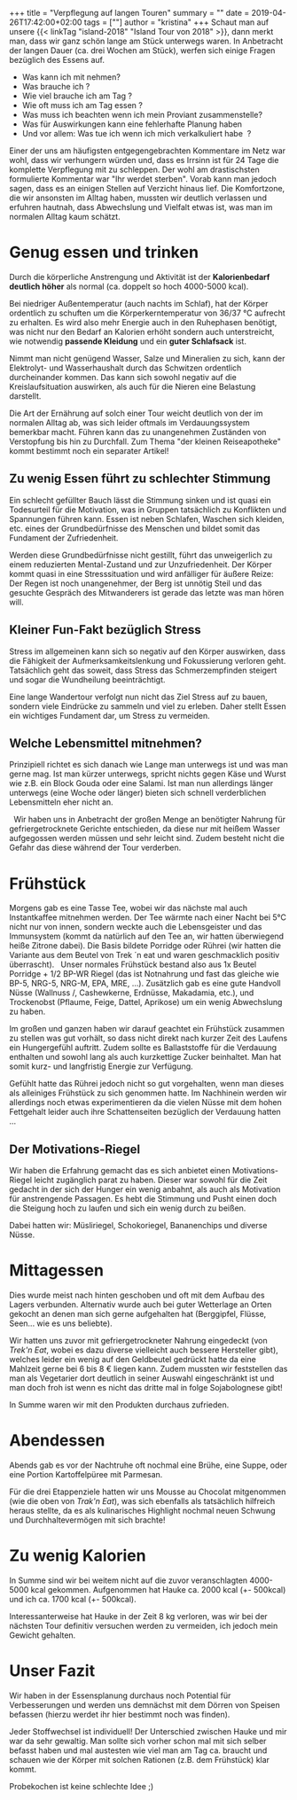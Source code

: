 +++
title = "Verpflegung auf langen Touren"
summary = ""
date = 2019-04-26T17:42:00+02:00
tags = [""]
author = "kristina"
+++
Schaut man auf unsere {{< linkTag "island-2018" "Island Tour von 2018" >}}, dann merkt man, dass wir ganz schön lange am Stück unterwegs waren.
In Anbetracht der langen Dauer (ca. drei Wochen am Stück), werfen sich einige Fragen bezüglich des Essens auf.

* Was kann ich mit nehmen?
* Was brauche ich ?
* Wie viel brauche ich am Tag ?
* Wie oft muss ich am Tag essen ?
* Was muss ich beachten wenn ich mein Proviant zusammenstelle?
* Was für Auswirkungen kann eine fehlerhafte Planung haben
* Und vor allem: Was tue ich wenn ich mich verkalkuliert habe  ?

Einer der uns am häufigsten entgegengebrachten Kommentare im Netz war wohl, dass wir verhungern würden und, dass es Irrsinn ist für 24 Tage die komplette Verpflegung mit zu schleppen.
Der wohl am drastischsten formulierte Kommentar war "Ihr werdet sterben".
Vorab kann man jedoch sagen, dass es an einigen Stellen auf Verzicht hinaus lief.
Die Komfortzone, die wir ansonsten im Alltag haben, mussten wir deutlich verlassen und erfuhren hautnah, dass Abwechslung und Vielfalt etwas ist, was man im normalen Alltag kaum schätzt.

# Genug essen und trinken
Durch die körperliche Anstrengung und Aktivität ist der **Kalorienbedarf deutlich höher** als normal (ca. doppelt so hoch 4000-5000 kcal).

Bei niedriger Außentemperatur (auch nachts im Schlaf), hat der Körper ordentlich zu schuften um die Körperkerntemperatur von 36/37 °C aufrecht zu erhalten.
Es wird also mehr Energie auch in den Ruhephasen benötigt, was nicht nur den Bedarf an Kalorien erhöht sondern auch unterstreicht, wie notwendig **passende Kleidung** und ein **guter Schlafsack** ist.

Nimmt man nicht genügend Wasser, Salze und Mineralien zu sich, kann der Elektrolyt- und Wasserhaushalt durch das Schwitzen ordentlich durcheinander kommen.
Das kann sich sowohl negativ auf die Kreislaufsituation auswirken, als auch für die Nieren eine Belastung darstellt.     

Die Art der Ernährung auf solch einer Tour weicht deutlich von der im normalen Alltag ab, was sich leider oftmals im Verdauungssystem bemerkbar macht.
Führen kann das zu unangenehmen Zuständen von Verstopfung bis hin zu Durchfall.
Zum Thema "der kleinen Reiseapotheke" kommt bestimmt noch ein separater Artikel!     

## Zu wenig Essen führt zu schlechter Stimmung
Ein schlecht gefüllter Bauch lässt die Stimmung sinken und ist quasi ein Todesurteil für die Motivation, was in Gruppen tatsächlich zu Konflikten und Spannungen führen kann.
Essen ist neben Schlafen, Waschen sich kleiden, etc. eines der Grundbedürfnisse des Menschen und bildet somit das Fundament der Zufriedenheit.

Werden diese Grundbedürfnisse nicht gestillt, führt das unweigerlich zu einem reduzierten Mental-Zustand und zur Unzufriedenheit.
Der Körper kommt quasi in eine Stresssituation und wird anfälliger für äußere Reize:
Der Regen ist noch unangenehmer, der Berg ist unnötig Steil und das gesuchte Gespräch des Mitwanderers ist gerade das letzte was man hören will.     

## Kleiner Fun-Fakt bezüglich Stress
Stress im allgemeinen kann sich so negativ auf den Körper auswirken, dass die Fähigkeit der Aufmerksamkeitslenkung und Fokussierung verloren geht.
Tatsächlich geht das soweit, dass Stress das Schmerzempfinden steigert und sogar die Wundheilung beeinträchtigt.

Eine lange Wandertour verfolgt nun nicht das Ziel Stress auf zu bauen, sondern viele Eindrücke zu sammeln und viel zu erleben.
Daher stellt Essen ein wichtiges Fundament dar, um Stress zu vermeiden.

## Welche Lebensmittel mitnehmen?
Prinzipiell richtet es sich danach wie Lange man unterwegs ist und was man gerne mag.
Ist man kürzer unterwegs, spricht nichts gegen Käse und Wurst wie z.B. ein Block Gouda oder eine Salami.
Ist man nun allerdings länger unterwegs (eine Woche oder länger) bieten sich schnell verderblichen Lebensmitteln eher nicht an.

  Wir haben uns in Anbetracht der großen Menge an benötigter Nahrung für gefriergetrocknete Gerichte entschieden, da diese nur mit heißem Wasser aufgegossen werden müssen und sehr leicht sind.
Zudem besteht nicht die Gefahr das diese während der Tour verderben.

# Frühstück
Morgens gab es eine Tasse Tee, wobei wir das nächste mal auch Instantkaffee mitnehmen werden.
Der Tee wärmte nach einer Nacht bei 5°C nicht nur von innen, sondern weckte auch die Lebensgeister und das Immunsystem (kommt da natürlich auf den Tee an, wir hatten überwiegend heiße Zitrone dabei).
Die Basis bildete Porridge oder Rührei (wir hatten die Variante aus dem Beutel von Trek ´n eat und waren geschmacklich positiv überrascht).  
Unser normales Frühstück bestand also aus 1x Beutel Porridge + 1/2  BP-WR Riegel (das ist Notnahrung und fast das gleiche wie BP-5, NRG-5, NRG-M, EPA, MRE, ...).
Zusätzlich gab es eine gute Handvoll Nüsse (Wallnuss /, Cashewkerne, Erdnüsse, Makadamia, etc.), und Trockenobst (Pflaume, Feige, Dattel, Aprikose) um ein wenig Abwechslung zu haben.

Im großen und ganzen haben wir darauf geachtet ein Frühstück zusammen zu stellen was gut vorhält, so dass nicht direkt nach kurzer Zeit des Laufens ein Hungergefühl auftritt.
Zudem sollte es Ballaststoffe für die Verdauung enthalten und sowohl lang als auch kurzkettige Zucker beinhaltet.
Man hat somit kurz- und langfristig Energie zur Verfügung.

Gefühlt hatte das Rührei jedoch nicht so gut vorgehalten, wenn man dieses als alleiniges Frühstück zu sich genommen hatte.
Im Nachhinein werden wir allerdings noch etwas experimentieren da die vielen Nüsse mit dem hohen Fettgehalt leider auch ihre Schattenseiten bezüglich der Verdauung hatten ...

## Der Motivations-Riegel
Wir haben die Erfahrung gemacht das es sich anbietet einen Motivations-Riegel leicht zugänglich parat zu haben.
Dieser war sowohl für die Zeit gedacht in der sich der Hunger ein wenig anbahnt, als auch als Motivation für anstrengende Passagen.
Es hebt die Stimmung und Pusht einen doch die Steigung hoch zu laufen und sich ein wenig durch zu beißen.

Dabei hatten wir: Müsliriegel, Schokoriegel, Bananenchips und diverse Nüsse.

# Mittagessen
Dies wurde meist nach hinten geschoben und oft mit dem Aufbau des Lagers verbunden.
Alternativ wurde auch bei guter Wetterlage an Orten gekocht an denen man sich gerne aufgehalten hat (Berggipfel, Flüsse, Seen... wie es uns beliebte).

Wir hatten uns zuvor mit gefriergetrockneter Nahrung eingedeckt (von *Trek'n Eat*, wobei es dazu  diverse vielleicht auch bessere Hersteller gibt), welches leider ein wenig auf den Geldbeutel gedrückt hatte da eine Mahlzeit gerne bei 6 bis 8 € liegen kann.
Zudem mussten wir feststellen das man als Vegetarier dort deutlich in seiner Auswahl eingeschränkt ist und man doch froh ist wenn es nicht das dritte mal in folge Sojabolognese gibt!

In Summe waren wir mit den Produkten durchaus zufrieden.

# Abendessen
Abends gab es vor der Nachtruhe oft nochmal eine Brühe, eine Suppe, oder eine Portion Kartoffelpüree mit Parmesan.

Für die drei Etappenziele hatten wir uns Mousse au Chocolat mitgenommen (wie die oben von *Trak'n Eat*), was sich ebenfalls als tatsächlich hilfreich heraus stellte, da es als kulinarisches Highlight nochmal neuen Schwung und Durchhaltevermögen mit sich brachte!

# Zu wenig Kalorien
In Summe sind wir bei weitem nicht auf die zuvor veranschlagten 4000-5000 kcal gekommen.
Aufgenommen hat Hauke ca. 2000 kcal (+- 500kcal) und ich ca. 1700 kcal (+- 500kcal).

Interessanterweise hat Hauke in der Zeit 8 kg verloren, was wir bei der nächsten Tour definitiv versuchen werden zu vermeiden, ich jedoch mein Gewicht gehalten.

# Unser Fazit
Wir haben in der Essensplanung durchaus noch Potential für Verbesserungen und werden uns demnächst mit dem Dörren von Speisen befassen (hierzu werdet ihr hier bestimmt noch was finden).

Jeder Stoffwechsel ist individuell!
Der Unterschied zwischen Hauke und mir war da sehr gewaltig.
Man sollte sich vorher schon mal mit sich selber befasst haben und mal austesten wie viel man am Tag ca. braucht und schauen wie der Körper mit solchen Rationen (z.B. dem Frühstück) klar kommt.

Probekochen ist keine schlechte Idee ;)
